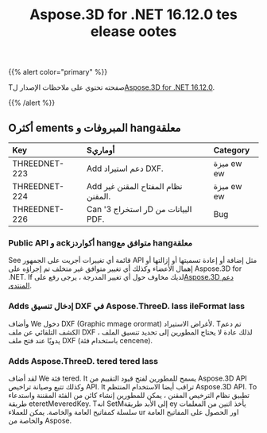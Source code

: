 ﻿---
title: Aspose.3D for .NET 16.12.0 tes elease ootes
type: docs
weight: 10
url: /ar/net/aspose-3d-for-net-16-12-0-release-notes/
---
{{% alert color="primary" %}} 

Tصفحته تحتوي على ملاحظات الإصدار ل[Aspose.3D for .NET 16.12.0](https://www.nuget.org/packages/Aspose.3D/16.12.0).

{{% /alert %}} 
## **Oأكثر ements المبروفات و hangمعلقة**

|**Key**|**Sأوماري**|**Category**|
|:- |:- |:- |
|THREEDNET-223|Add دعم استيراد DXF.|ميزة ew ew|
|THREEDNET-224|Add نظام المفتاح المقنن غير المقنن.|ميزة ew ew|
|THREEDNET-226|Can 'ر استخراج 3D البيانات من PDF.|Bug|
### **Public API و ackأكواردز hangمتوافق مع hangمعلقة**
See قائمة أي تغييرات أجريت على الجمهور API مثل إضافة أو إعادة تسميتها أو إزالتها أو إهمال الأعضاء وكذلك أي تغيير متوافق غير متخلف تم إجراؤه على Aspose.3D for .NET. If لديك مخاوف حول أي تغيير المدرجة ، يرجى رفع على[Aspose.3D دعم المنتدى](https://forum.aspose.com/c/3d/18).
### **Adds إدخال تنسيق DXF في Aspose.ThreeD. lass ileFormat lass**
وأضاف We دخول DXF (Graphic mmage orormat) لأغراض الاستيراد. Tتم دعم الكشف التلقائي عن ملف DXF ، لذلك عادة لا يحتاج المطورين إلى تحديد تنسيق الملف يدويًا عند فتح ملف DXF (باستخدام فئة cencene).
### **Adds Aspose.ThreeD. tered tered lass**
لقد أضاف We فئة tered. It يسمح للمطورين لفتح قيود التقييم من Aspose.3D API وكذلك تتبع وصيانة تراخيص API. It تراقب أيضا الاستخدام المنتظم Aspose.3D API. To تطبيق نظام الترخيص المقنن ، يمكن للمطورين إنشاء كائن من الفئة المقننة واستدعاء طريقة eteretMeveredKey. Tانه SetMإلى الأبد طريقة ey يأخذ اثنين من المعلمات سلسلة كمفاتيح العامة والخاصة. يمكن للعملاء ur اور الحصول على المفاتيح العامة والخاصة من Aspose.
